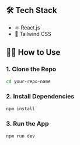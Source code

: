 ## 🛠️ Tech Stack

- ⚛️ React.js
- 🎨 Tailwind CSS

 ## 🧑‍💻 How to Use

### 1. Clone the Repo

```bash
cd your-repo-name
````

### 2. Install Dependencies

```bash
npm install
```

### 3. Run the App

```bash
npm run dev
```
